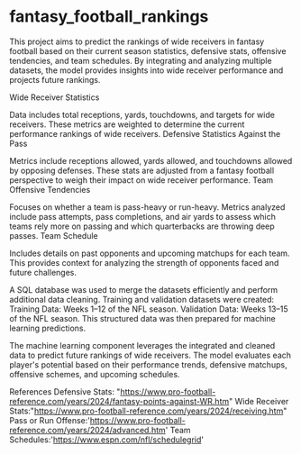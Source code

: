 # fantasy_football_rankings

This project aims to predict the rankings of wide receivers in fantasy football based on their current season statistics, defensive stats, offensive tendencies, and team schedules. By integrating and analyzing multiple datasets, the model provides insights into wide receiver performance and projects future rankings.

Wide Receiver Statistics

Data includes total receptions, yards, touchdowns, and targets for wide receivers.
These metrics are weighted to determine the current performance rankings of wide receivers.
Defensive Statistics Against the Pass

Metrics include receptions allowed, yards allowed, and touchdowns allowed by opposing defenses.
These stats are adjusted from a fantasy football perspective to weigh their impact on wide receiver performance.
Team Offensive Tendencies

Focuses on whether a team is pass-heavy or run-heavy.
Metrics analyzed include pass attempts, pass completions, and air yards to assess which teams rely more on passing and which quarterbacks are throwing deep passes.
Team Schedule

Includes details on past opponents and upcoming matchups for each team.
This provides context for analyzing the strength of opponents faced and future challenges.


A SQL database was used to merge the datasets efficiently and perform additional data cleaning.
Training and validation datasets were created:
Training Data: Weeks 1–12 of the NFL season.
Validation Data: Weeks 13–15 of the NFL season.
This structured data was then prepared for machine learning predictions.

The machine learning component leverages the integrated and cleaned data to predict future rankings of wide receivers. The model evaluates each player's potential based on their performance trends, defensive matchups, offensive schemes, and upcoming schedules.

References
Defensive Stats: "https://www.pro-football-reference.com/years/2024/fantasy-points-against-WR.htm" 
Wide Receiver Stats:"https://www.pro-football-reference.com/years/2024/receiving.htm"
Pass or Run Offense:'https://www.pro-football-reference.com/years/2024/advanced.htm'
Team Schedules:'https://www.espn.com/nfl/schedulegrid' 
